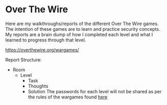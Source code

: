 <h1>Over The Wire</h1>

Here are my walkthroughs/reports of the different Over The Wire games. The intention of these games are to learn and practice security concepts. My reports are a brain dump of how I completed each level and what I learned to progress through that level.

https://overthewire.org/wargames/

Report Structure:

- Room
  - Level
    - Task
    - Thoughts
    - Solution
The passwords for each level will not be shared as per the rules of the wargames found [here](https://overthewire.org/rules/)
